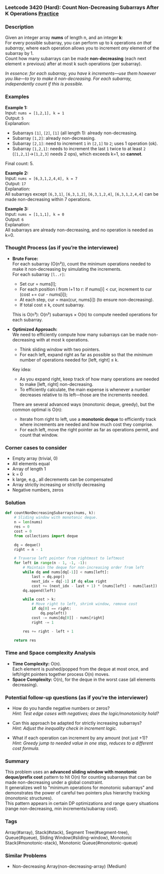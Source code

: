 ### Leetcode 3420 (Hard): Count Non-Decreasing Subarrays After K Operations [Practice](https://leetcode.com/problems/count-non-decreasing-subarrays-after-k-operations)

### Description  
Given an integer array **nums** of length n, and an integer **k**:  
For every possible subarray, you can perform up to k operations *on that subarray*, where each operation allows you to increment *any* element of the subarray by 1.  
Count how many subarrays can be made **non-decreasing** (each next element ≥ previous) after at most k such operations (per subarray).

*In essence: for each subarray, you have k increments—use them however you like—to try to make it non-decreasing. For each subarray, independently count if this is possible.*

### Examples  

**Example 1:**  
Input: `nums = [1,2,1], k = 1`  
Output: `5`  
Explanation:  
- Subarrays `[1]`, `[2]`, `[1]` (all length 1): already non-decreasing.
- Subarray `[1,2]`: already non-decreasing.
- Subarray `[2,1]`: need to increment `1` in `[2,1]` to `2`; uses 1 operation (ok).  
- Subarray `[1,2,1]`: needs to increment the last `1` twice to at least `2` (`[1,2,1]`→`[1,2,3]` needs 2 ops), which exceeds k=1, so **cannot**.

Final count: 5.

**Example 2:**  
Input: `nums = [6,3,1,2,4,4], k = 7`  
Output: `17`  
Explanation:  
All subarrays except `[6,3,1]`, `[6,3,1,2]`, `[6,3,1,2,4]`, `[6,3,1,2,4,4]` can be made non-decreasing within 7 operations.

**Example 3:**  
Input: `nums = [1,1,1], k = 0`  
Output: `6`  
Explanation:  
All subarrays are already non-decreasing, and no operation is needed as k=0.

### Thought Process (as if you’re the interviewee)  

- **Brute Force:**  
  For each subarray (O(n²)), count the minimum operations needed to make it non-decreasing by simulating the increments.  
  For each subarray `[l..r]`:  
    - Set cur = nums[l];  
    - For each position i from l+1 to r: if nums[i] < cur, increment to cur (cost += cur - nums[i]);  
    - At each step, cur = max(cur, nums[i]) (to ensure non-decreasing).  
    - If total cost ≤ k, count subarray.

  This is O(n³): O(n²) subarrays × O(n) to compute needed operations for each subarray.

- **Optimized Approach:**  
  We need to efficiently compute how many subarrays can be made non-decreasing with at most k operations.
  - Think sliding window with two pointers.  
  - For each left, expand right as far as possible so that the *minimum* number of operations needed for [left, right] ≤ k.

  Key idea:
  - As you expand right, keep track of how many operations are needed to make [left, right] non-decreasing.
  - To efficiently calculate, the main expense is whenever a number decreases relative to its left—those are the increments needed.

  There are several advanced ways (monotonic deque, greedy), but the common optimal is O(n):
  - Iterate from right to left, use a **monotonic deque** to efficiently track where increments are needed and how much cost they comprise.
  - For each left, move the right pointer as far as operations permit, and count that window.

### Corner cases to consider  
- Empty array (trivial, 0)
- All elements equal
- Array of length 1
- k = 0  
- k large, e.g., all decrements can be compensated
- Array strictly increasing or strictly decreasing
- Negative numbers, zeros

### Solution

```python
def countNonDecreasingSubarrays(nums, k):
    # Sliding window with monotonic deque.
    n = len(nums)
    res = 0
    cost = 0
    from collections import deque

    dq = deque()
    right = n - 1

    # Traverse left pointer from rightmost to leftmost
    for left in range(n - 1, -1, -1):
        # Maintain the deque for non-increasing order from left
        while dq and nums[dq[-1]] < nums[left]:
            last = dq.pop()
            next_idx = dq[-1] if dq else right
            cost += (next_idx - last + 1) * (nums[left] - nums[last])
        dq.append(left)

        while cost > k:
            # Move right to left, shrink window, remove cost
            if dq[0] == right:
                dq.popleft()
            cost -= nums[dq[0]] - nums[right]
            right -= 1

        res += right - left + 1

    return res
```

### Time and Space complexity Analysis  

- **Time Complexity:** O(n).  
  Each element is pushed/popped from the deque at most once, and left/right pointers together process O(n) moves.
- **Space Complexity:** O(n), for the deque in the worst case (all elements decreasing).


### Potential follow-up questions (as if you’re the interviewer)  

- How do you handle negative numbers or zeros?  
  *Hint: Test edge cases with negatives; does the logic/monotonicity hold?*

- Can this approach be adapted for strictly increasing subarrays?  
  *Hint: Adjust the inequality check in increment logic.*

- What if each operation can increment by any amount (not just +1)?  
  *Hint: Greedy jump to needed value in one step, reduces to a different cost formula.*

### Summary
This problem uses an **advanced sliding window with monotonic deque/prefix cost** pattern to hit O(n) for counting subarrays that can be made non-decreasing under a global constraint.  
It generalizes well to "minimum operations for monotonic subarrays" and demonstrates the power of careful two pointers plus hierarchy tracking (monotonic structures).  
This pattern appears in certain DP optimizations and range query situations (range non-decreasing, min increments/subarray cost).

### Tags
Array(#array), Stack(#stack), Segment Tree(#segment-tree), Queue(#queue), Sliding Window(#sliding-window), Monotonic Stack(#monotonic-stack), Monotonic Queue(#monotonic-queue)

### Similar Problems
- Non-decreasing Array(non-decreasing-array) (Medium)